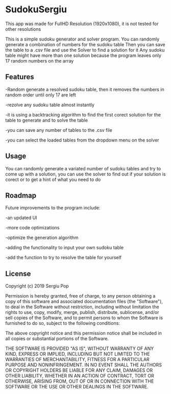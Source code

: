 # SudokuSergiu

This app was made for FullHD Resolution (1920x1080), it is not tested for other resolutions

This is a simple sudoku generator and solver program.
You can randomly generate a combination of numbers for the sudoku table
Then you can save the table to a .csv file and use the Solver to find a solution for it
Any sudoku table might have more than one solution because the program leaves only 17 random numbers on the array

## Features

-Random generate a resolved sudoku table, then it removes the numbers in random order until only 17 are left

-rezolve any sudoku table almost instantly

-it is using a backtracking algorithm to find the first corect solution for the table to generate and to solve the table

-you can save any number of tables to the .csv file

-you can select the loaded tables from the dropdown menu on the solver

## Usage
You can randomly generate a variated number of sudoku tables and try to come up with a solution, 
you can use the solver to find out if your solution is corect or to get a hint of what you need to do

## Roadmap
Future improvements to the program include:

-an updated UI

-more code optimizations

-optimize the generation algorithm

-adding the functionality to input your own sudoku table

-add the function to try to resolve the table for yourself


## License
Copyright (c) 2019 Sergiu Pop

Permission is hereby granted, free of charge, to any person obtaining a copy
of this software and associated documentation files (the "Software"), to deal
in the Software without restriction, including without limitation the rights
to use, copy, modify, merge, publish, distribute, sublicense, and/or sell
copies of the Software, and to permit persons to whom the Software is
furnished to do so, subject to the following conditions:

The above copyright notice and this permission notice shall be included in all
copies or substantial portions of the Software.

THE SOFTWARE IS PROVIDED "AS IS", WITHOUT WARRANTY OF ANY KIND, EXPRESS OR
IMPLIED, INCLUDING BUT NOT LIMITED TO THE WARRANTIES OF MERCHANTABILITY,
FITNESS FOR A PARTICULAR PURPOSE AND NONINFRINGEMENT. IN NO EVENT SHALL THE
AUTHORS OR COPYRIGHT HOLDERS BE LIABLE FOR ANY CLAIM, DAMAGES OR OTHER
LIABILITY, WHETHER IN AN ACTION OF CONTRACT, TORT OR OTHERWISE, ARISING FROM,
OUT OF OR IN CONNECTION WITH THE SOFTWARE OR THE USE OR OTHER DEALINGS IN THE
SOFTWARE.

